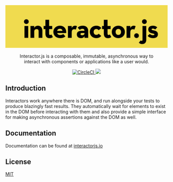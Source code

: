 <p align="center">
  <a href="https://interactorjs.io">
    <img alt="interactor.js" width="600px" src="https://raw.githubusercontent.com/wwilsman/interactor.js/master/logo.svg?sanitize=true"/>
  </a>
</p>

<p align="center">
  Interactor.js is a composable, immutable, asynchronous way to <br/>
  interact with components or applications like a user would.
</p>

<p align="center">
  <a href="https://circleci.com/gh/wwilsman/interactor.js/tree/master">
    <img alt="CircleCI" src="https://circleci.com/gh/wwilsman/interactor.js/tree/master.svg?style=svg"/>
  </a>
  <a href="https://codecov.io/gh/wwilsman/interactor.js">
    <img src="https://codecov.io/gh/wwilsman/interactor.js/branch/master/graph/badge.svg" />
  </a>
</p>

## Introduction

Interactors work anywhere there is DOM, and run alongside your tests to produce blazingly fast results. They automatically wait for elements to exist in the DOM before interacting with them and also provide a simple interface for making asynchronous assertions against the DOM as well.

## Documentation

Documentation can be found at [interactorjs.io](https://interactorjs.io)

## License

[MIT](https://github.com/wwilsman/interactor.js/blob/master/LICENSE)
